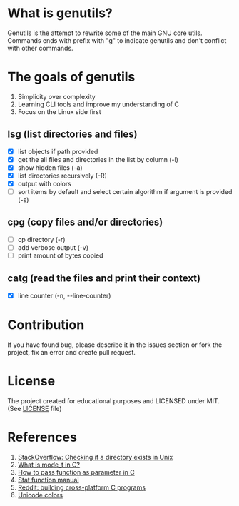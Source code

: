 # What is genutils?

Genutils is the attempt to rewrite some of the main GNU core utils.
Commands ends with prefix with "g" to indicate genutils and don't conflict with other commands.

# The goals of genutils

1. Simplicity over complexity
2. Learning CLI tools and improve my understanding of C
3. Focus on the Linux side first

## lsg (list directories and files)

- [x] list objects if path provided
- [x] get the all files and directories in the list by column (-l)
- [x] show hidden files (-a)
- [x] list directories recursively (-R)
- [x] output with colors
- [ ] sort items by default and select certain algorithm if argument is provided (-s)

## cpg (copy files and/or directories)

- [ ] cp directory (-r)
- [ ] add verbose output (-v)
- [ ] print amount of bytes copied

## catg (read the files and print their context)

- [x] line counter (-n, --line-counter)

# Contribution

If you have found bug, please describe it in the issues section or
fork the project, fix an error and create pull request.

# License

The project created for educational purposes and LICENSED under MIT. (See [LICENSE](LICENSE) file)

# References

1. [StackOverflow: Checking if a directory exists in Unix](https://stackoverflow.com/questions/3828192/checking-if-a-directory-exists-in-unix-system-call)
2. [What is mode_t in C?](https://jameshfisher.com/2017/02/24/what-is-mode_t/)
3. [How to pass function as parameter in C](https://stackoverflow.com/questions/9410/how-do-you-pass-a-function-as-a-parameter-in-c)
4. [Stat function manual](https://pubs.opengroup.org/onlinepubs/7908799/xsh/sysstat.h.html)
5. [Reddit: building cross-platform C programs](https://www.reddit.com/r/C_Programming/comments/132ma0u/how_do_you_build_crossplatform_c_programs/)
6. [Unicode colors](https://gist.github.com/RabaDabaDoba/145049536f815903c79944599c6f952a)